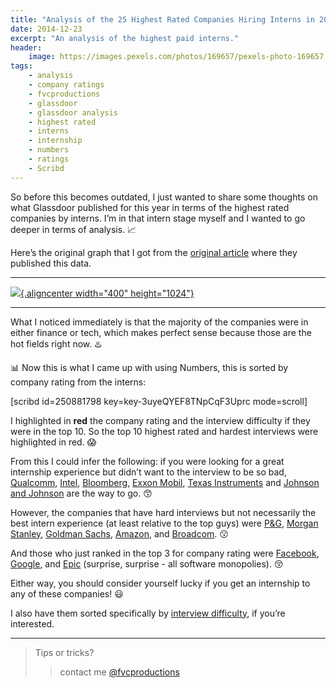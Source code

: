 ```yaml
---
title: "Analysis of the 25 Highest Rated Companies Hiring Interns in 2014 by Glassdoor"
date: 2014-12-23
excerpt: "An analysis of the highest paid interns."
header:
    image: https://images.pexels.com/photos/169657/pexels-photo-169657.jpeg
tags:
    - analysis
    - company ratings
    - fvcproductions
    - glassdoor
    - glassdoor analysis
    - highest rated
    - interns
    - internship
    - numbers
    - ratings
    - Scribd
---
```


So before this becomes outdated, I just wanted to share some thoughts on
what Glassdoor published for this year in terms of the highest rated
companies by interns. I’m in that intern stage myself and I wanted to go
deeper in terms of analysis. 📈

Here’s the original graph that I got from the [original
article](http://www.glassdoor.com/blog/25-highest-rated-companies-hiring-interns-2014-facebook-debuts-1/)
where they published this data.

------------------------------------------------------------------------

[![](http://blog-content.glassdoor.com/app/uploads/sites/13/Highest-Rated-Companies-Hiring-Interns-2014-400x1024.png){.aligncenter
width="400"
height="1024"}](http://blog-content.glassdoor.com/app/uploads/sites/13/Highest-Rated-Companies-Hiring-Interns-2014-400x1024.png)

------------------------------------------------------------------------

What I noticed immediately is that the majority of the companies were in
either finance or tech, which makes perfect sense because those are the
hot fields right now. ♨️

📊 Now this is what I came up with using Numbers, this is sorted by
company rating from the interns:

\[scribd id=250881798 key=key-3uyeQYEF8TNpCqF3Uprc mode=scroll\]

I highlighted in **red** the company rating and the interview difficulty
if they were in the top 10. So the top 10 highest rated and hardest
interviews were highlighted in red. 😱

From this I could infer the following: if you were looking for a great
internship experience but didn’t want to the interview to be so bad,
[Qualcomm](http://qualcomm.com),
[Intel](http://www.intel.com/content/www/us/en/homepage.html),
[Bloomberg](http://www.bloomberg.com), [Exxon
Mobil](http://corporate.exxonmobil.com), [Texas
Instruments](http://www.ti.com) and [Johnson and
Johnson](http://www.jnj.com) are the way to go. 😙

However, the companies that have hard interviews but not necessarily the
best intern experience (at least relative to the top guys) were
[P&G](http://www.pg.com/en_US/index.shtml), [Morgan
Stanley](http://www.morganstanley.com), [Goldman
Sachs](http://www.goldmansachs.com), [Amazon](http://amazon.com), and
[Broadcom](http://www.broadcom.com). 😗

And those who just ranked in the top 3 for company rating were
[Facebook](http://facebook.com), [Google](http://google.com), and
[Epic](http://epic.com) (surprise, surprise - all software monopolies).
😚

Either way, you should consider yourself lucky if you get an internship
to any of these companies! 😃

I also have them sorted specifically by [interview
difficulty](https://www.scribd.com/doc/250881799/Interns-Glassdoor-Interview-Difficulty),
if you’re interested.

------------------------------------------------------------------------

> Tips or tricks?
>
> > contact me [@fvcproductions](http://twitter.com/fvcproductions)
